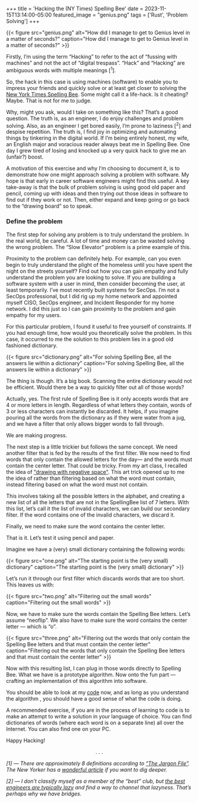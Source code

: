 +++
title = 'Hacking the (NY Times) Spelling Bee'
date = 2023-11-15T13:14:00-05:00
featured_image = "genius.png"
tags = ['Rust', 'Problem Solving']
+++

{{< figure src="genius.png" alt="How did I manage to get to Genius level in a matter of seconds?" caption="How did I manage to get to Genius level in a matter of seconds?" >}}

Firstly, I’m using the term “Hacking” to refer to the act of “fussing with machines” and not the act of “digital trespass”. “Hack” and “Hacking” are ambiguous words with multiple meanings [<sup>1</sup>].

So, the hack in this case is using machines (software) to enable you to impress your friends and quickly solve or at least get closer to solving the [New York Times Spelling Bee](https://en.wikipedia.org/wiki/The_New_York_Times_Spelling_Bee#:~:text=Spelling%20Bee%20was%20created%20by,The%20New%20York%20Times%20Magazine.). Some might call it a life-hack. Is it cheating? Maybe. That is not for me to judge.

Why, might you ask, would I take on something like this? That’s a good question. The truth is, as an engineer, I do enjoy challenges and problem solving. Also, as an engineer I get bored easily, I’m prone to laziness [<sup>2</sup>] and despise repetition. The truth is, I find joy in optimizing and automating things by tinkering in the digital world. If I’m being entirely honest, my wife, an English major and voracious reader always beat me in Spelling Bee. One day I grew tired of losing and knocked up a very quick hack to give me an (unfair?) boost.

A motivation of this exercise and why I’m choosing to document it, is to demonstrate how one might approach solving a problem with software. My hope is that early in career software engineers might find this useful. A key take-away is that the bulk of problem solving is using good old paper and pencil, coming up with ideas and then trying out those ideas in software to find out if they work or not. Then, either expand and keep going or go back to the “drawing board” so to speak.

### Define the problem

The first step for solving any problem is to truly understand the problem. In the real world, be careful. A lot of time and money can be wasted solving the wrong problem. The “Slow Elevator” problem is a prime example of this.

Proximity to the problem can definitely help. For example, can you even begin to truly understand the plight of the homeless until you have spent the night on the streets yourself? Find out how you can gain empathy and fully understand the problem you are looking to solve. If you are building a software system with a user in mind, then consider becoming the user, at least temporarily. I’ve most recently built systems for SecOps. I’m not a SecOps professional, but I did rig up my home network and appointed myself CISO, SecOps engineer, and Incident Responder for my home network. I did this just so I can gain proximity to the problem and gain empathy for my users.

For this particular problem, I found it useful to free yourself of constraints. If you had enough time, how would you theoretically solve the problem. In this case, it occurred to me the solution to this problem lies in a good old fashioned dictionary.

{{< figure src="dictionary.png" alt="For solving Spelling Bee, all the answers lie within a dictionary" caption="For solving Spelling Bee, all the answers lie within a dictionary" >}}

The thing is though. It’s a big book. Scanning the entire dictionary would not be efficient. Would there be a way to quickly filter out all of those words?

Actually, yes. The first rule of Spelling Bee is it only accepts words that are 4 or more letters in length. Regardless of what letters they contain, words of 3 or less characters can instantly be discarded. It helps, if you imagine pouring all the words from the dictionary as if they were water from a jug, and we have a filter that only allows bigger words to fall through.

We are making progress.

The next step is a little trickier but follows the same concept. We need another filter that is fed by the results of the first filter. We now need to find words that only contain the allowed letters for the day— and the words must contain the center letter. That could be tricky. From my art class, I recalled the idea of ["drawing with negative space"](<https://www.studiobinder.com/blog/what-is-positive-and-negative-space-in-art/#:~:text=Negative%20space%20is%20a%20term,the%20subject%20(positive%20space).>). This art trick opened up to me the idea of rather than filtering based on what the word must contain, instead filtering based on what the word must not contain.

This involves taking all the possible letters in the alphabet, and creating a new list of all the letters that are not in the SpellingBee list of 7 letters. With this list, let’s call it the list of invalid characters, we can build our secondary filter. If the word contains one of the invalid characters, we discard it.

Finally, we need to make sure the word contains the center letter.

That is it. Let’s test it using pencil and paper.

Imagine we have a (very) small dictionary containing the following words:

{{< figure src="one.png" alt="The starting point is the (very small) dictionary" caption="The starting point is the (very small) dictionary" >}}

Let’s run it through our first filter which discards words that are too short. This leaves us with:

{{< figure src="two.png" alt="Filtering out the small words" caption="Filtering out the small words" >}}

Now, we have to make sure the words contain the Spelling Bee letters. Let’s assume “neoflip”. We also have to make sure the word contains the center letter — which is “o”.

{{< figure src="three.png" alt="Filtering out the words that only contain the Spelling Bee letters and that must contain the center letter" caption="Filtering out the words that only contain the Spelling Bee letters and that must contain the center letter" >}}

Now with this resulting list, I can plug in those words directly to Spelling Bee. What we have is a prototype algorithm. Now onto the fun part — crafting an implementation of this algorithm into software.

You should be able to look at my [code](https://github.com/jasondchambers/spellingbee_cheat/blob/main/src/main.rs) now, and as long as you understand the algorithm , you should have a good sense of what the code is doing.

A recommended exercise, if you are in the process of learning to code is to make an attempt to write a solution in your language of choice. You can find dictionaries of words (where each word is on a separate line) all over the Internet. You can also find one on your PC.

Happy Hacking!

<p style='text-align: center;'>. . .</p>

_[1] — There are approximately 8 definitions according to [“The Jargon File”](http://www.catb.org/~esr/jargon/html/H/hacker.html). The New Yorker has a [wonderful article](https://www.newyorker.com/tech/annals-of-technology/a-short-history-of-hack) if you want to dig deeper._

_[2] — I don’t classify myself as a member of the “best” club, but [the best engineers are typically lazy](https://thethreevirtues.com/) and find a way to channel that lazyness. That’s perhaps why we have bridges._
